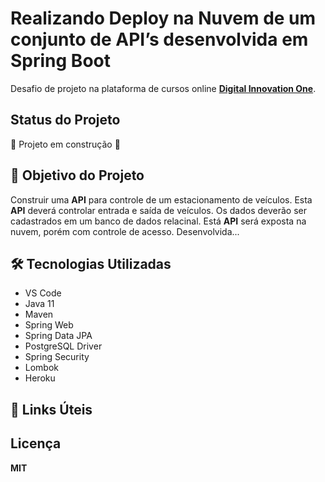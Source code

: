 # Realizando Deploy na Nuvem de um conjunto de API’s desenvolvida em Spring Boot 
Desafio de projeto na plataforma de cursos online <a href="https://dio.me/"><strong> Digital Innovation One</strong></a>.<br>

## Status do Projeto
🚧 Projeto em construção 🚧


## 🎯 Objetivo do Projeto
<p>Construir uma <strong>API</strong> para controle de um estacionamento de veículos. Esta <strong>API</strong> deverá controlar entrada e saída de veículos. 
Os dados deverão ser cadastrados em um banco de dados relacinal.
Está <strong>API</strong> será exposta na nuvem, porém com controle de acesso. 
Desenvolvida...</p>


## 🛠 Tecnologias Utilizadas


- VS Code
- Java 11
- Maven
- Spring Web
- Spring Data JPA
- PostgreSQL Driver
- Spring Security 
- Lombok
- Heroku


## 



## 🔗 Links Úteis



## Licença
<!-- Instituto de Tecnologia de Massachusetts  -->
**MIT**




